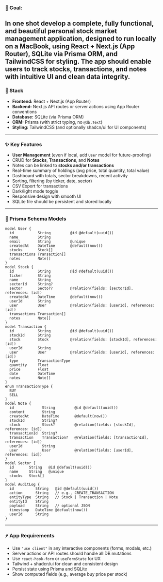 ### 🌟 Goal:
In one shot develop a **complete, fully functional, and beautiful** personal stock market management application, designed to run **locally on a MacBook**, using **React + Next.js (App Router)**, **SQLite via Prisma ORM**, and TailwindCSS for styling. The app should enable users to track stocks, transactions, and notes with intuitive UI and clean data integrity.
---
### 🚀 Stack
- **Frontend:** React + Next.js (App Router)
- **Backend:** Next.js API routes or server actions using App Router conventions
- **Database:** SQLite (via Prisma ORM)
- **ORM:** Prisma (with strict typing, no `@db.Text`)
- **Styling:** TailwindCSS (and optionally shadcn/ui for UI components)
---
### ✨ Key Features
- **User Management** (even if local, add `User` model for future-proofing)
- CRUD for **Stocks**, **Transactions**, and **Notes**
- Notes can be linked to **stocks and/or transactions**
- Real-time summary of holdings (avg price, total quantity, total value)
- Dashboard with totals, sector breakdowns, recent activity
- Sorting, filtering (by ticker, date, sector)
- CSV Export for transactions
- Dark/light mode toggle
- Responsive design with smooth UI
- SQLite file should be persistent and stored locally
---
### 🔧 Prisma Schema Models
```prisma
model User {
  id           String         @id @default(uuid())
  name         String
  email        String         @unique
  createdAt    DateTime       @default(now())
  stocks       Stock[]
  transactions Transaction[]
  notes        Note[]
}
model Stock {
  id           String         @id @default(uuid())
  ticker       String
  name         String
  sectorId     String?
  sector       Sector?        @relation(fields: [sectorId], references: [id])
  createdAt    DateTime       @default(now())
  userId       String
  user         User           @relation(fields: [userId], references: [id])
  transactions Transaction[]
  notes        Note[]
}
model Transaction {
  id           String         @id @default(uuid())
  stockId      String
  stock        Stock          @relation(fields: [stockId], references: [id])
  userId       String
  user         User           @relation(fields: [userId], references: [id])
  type         TransactionType
  quantity     Float
  price        Float
  date         DateTime
  notes        Note[]
}
enum TransactionType {
  BUY
  SELL
}
model Note {
  id             String         @id @default(uuid())
  content        String
  createdAt      DateTime       @default(now())
  stockId        String?
  stock          Stock?         @relation(fields: [stockId], references: [id])
  transactionId  String?
  transaction    Transaction?   @relation(fields: [transactionId], references: [id])
  userId         String
  user           User           @relation(fields: [userId], references: [id])
}
model Sector {
  id       String   @id @default(uuid())
  name     String   @unique
  stocks   Stock[]
}
model AuditLog {
  id          String   @id @default(uuid())
  action      String   // e.g., CREATE_TRANSACTION
  entityType  String   // Stock | Transaction | Note
  entityId    String
  payload     String   // optional JSON
  timestamp   DateTime @default(now())
  userId      String
}
```
---
### ⚡ App Requirements
- Use `"use client"` in any interactive components (forms, modals, etc.)
- Server actions or API routes should handle all DB mutations
- Use `react-hook-form` or `useFormState` for UX
- Tailwind + shadcn/ui for clean and consistent design
- Persist state using Prisma and SQLite
- Show computed fields (e.g., average buy price per stock)